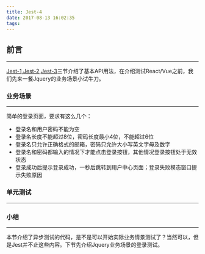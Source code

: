 ```yaml
---
title: Jest-4
date: 2017-08-13 16:02:35
tags:
---
```

## 前言
---
[Jest-1](),[Jest-2](),[Jest-3]()三节介绍了基本API用法，在介绍测试React/Vue之前，我们先来一餐Jquery的业务场景小试牛刀。
### 业务场景
---
简单的登录页面，要求有这么几个：

* 登录名和用户密码不能为空
* 登录名长度不能超过8位，密码长度最小4位，不能超过6位
* 登录名只允许正确格式的邮箱，密码只允许大小写英文字母及数字
* 登录名和密码都输入的情况下才能点击登录按钮，其他情况登录按钮处于无效状态
* 登录成功后提示登录成功，一秒后跳转到用户中心页面；登录失败模态窗口提示失败原因

### 单元测试
---
### 小结
---
本节介绍了异步测试的代码，是不是可以开始实际业务情景测试了？当然可以，但是Jest并不止这些内容。下节先介绍Jquery业务场景的登录测试。